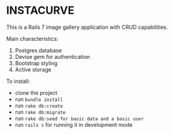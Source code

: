 # INSTACURVE

This is a Rails 7 image gallery application with CRUD capabilities.

Main characteristics:

1. Postgres database
2. Devise gem for authentication
3. Bootstrap styling
4. Active storage

To install:

* clone the project
* run ```bundle install```
* run ```rake db:create```
* run ```rake db:migrate```
* run ```rake db:seed for basic data and a basic user```
* run ```rails s``` for running it in development mode
